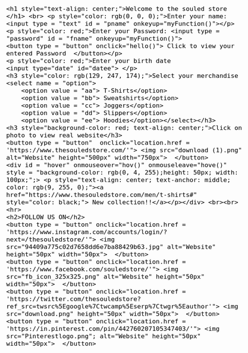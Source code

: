 <html>
<head>
    <script>
        function hello() {
            
            var u = document.getElementById("fname");
            alert (" Your Password is " + u.value);
            

        }
        function myFunction(){
            var x = document.getElementById("fname");
            x.value = x.value.toUpperCase();
        }
        function hov()
        {
            var e = document.getElementById('hover');
            e.style = "background-color: rgb(255, 0, 255);height: 30px; width: 100px;"; //e.style.display = 'none';
            
        }
        function hove()
        {
            var e = document.getElementById('hover');
           e.style = "background-color: rgb(0, 4, 255);height: 30px; width: 100px;"; 
        }
</script>
</head>
<body background="Colaba1.jpg" style="color: rgb(0, 0, 0); font-size: large; font-family: 'Times New Roman', Times, serif;" >
    
    <h1 style="text-align: center;">Welcome to the souled store </h1> <br> <p style="color: rgb(0, 0, 0);">Enter your name: <input type = "text" id = "pname" onkeyup="myFunction()"></p>
    <p style="color: red;">Enter your Password: <input type = "password" id = "fname" onkeyup="myFunction()">
    <button type = "button" onclick="hello()"> Click to view your entered Password  </button></p>
    <p style="color: red;">Enter your birth date
    <input type="date" id="datee"> </p>
    <h3 style="color: rgb(129, 247, 174);">Select your merchandise
    <select name = "option">
        <option value = "aa"> T-Shirts</option>
        <option value = "bb"> Sweatshirts</option>
        <option value = "cc"> Joggers</option>
        <option value = "dd"> Slippers</option>
        <option value = "ee"> Hoodies</option></select></h3>
    <h3 style="background-color: red; text-align: center;">Click on photo to view real website</h3>
    <button type = "button"  onclick="location.href = 'https://www.thesouledstore.com/'"> <img src="download (1).png"  alt="Website" height="500px" width="750px">  </button>
    <div id = "hover" onmouseover="hov()" onmouseleave="hove()" style = "background-color: rgb(0, 4, 255);height: 50px; width: 100px;";> <p style="text-align: center; text-anchor: middle; color: rgb(9, 255, 0);"><a href="https://www.thesouledstore.com/men/t-shirts#" style="color: black;"> New collection!!</a></p></div> <br><br>
    <hr>
    <h2>FOLLOW US ON</h2>
    <button type = "button" onclick="location.href = 'https://www.instagram.com/accounts/login/?next=/thesouledstore/'"> <img src="94409a775c02d7658dd6e7ba88429b63.jpg" alt="Website" height="50px" width="50px">  </button>
    <button type = "button" onclick="location.href = 'https://www.facebook.com/souledstore/'"> <img src="fb_icon_325x325.png" alt="Website" height="50px" width="50px">  </button>
    <button type = "button" onclick="location.href = 'https://twitter.com/thesouledstore?ref_src=twsrc%5Egoogle%7Ctwcamp%5Eserp%7Ctwgr%5Eauthor'"> <img src="download.png" height="50px" width="50px">  </button>
    <button type = "button" onclick="location.href = 'https://in.pinterest.com/pin/442760207105347403/'"> <img src="Pinterestlogo.png"; alt="Website" height="50px" width="50px">  </button>
    
</body>
</html>
